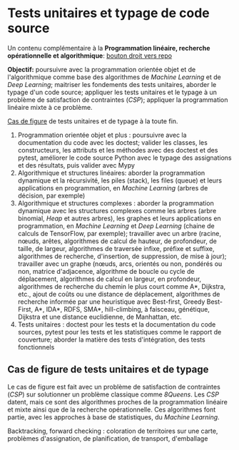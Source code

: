 # Tests unitaires et typage de code source

Un contenu complémentaire à la **Programmation linéaire, recherche opérationnelle et algorithmique**: <a href="https://github.com/ugolabo/programmation_lineaire_algorithmique">bouton droit vers repo</a>

**Objectif:** poursuivre avec la programmation orientée objet et de l'algorithmique comme base des algorithmes de *Machine Learning* et de *Deep Learning*; maitriser les fondements des tests unitaires, aborder le typage d'un code source; appliquer les tests unitaires et le typage à un problème de satisfaction de contraintes (*CSP*); appliquer la programmation linéaire mixte à ce problème.

[Cas de figure](#cas-de-figure-de-tests-unitaires-et-de-typage) de tests unitaires et de typage à la toute fin.

1. Programmation orientée objet et plus : poursuivre avec la documentation du code avec les doctest; valider les classes, les constructeurs, les attributs et les méthodes avec des doctest et des pytest, améliorer le code source Python avec le typage des assignations et des résultats, puis valider avec Mypy
2. Algorithmique et structures linéaires: aborder la programmation dynamique et la récursivité, les piles (stack), les files (queue) et leurs applications en programmation, en *Machine Learning* (arbres de décision, par exemple)
3. Algorithmique et structures complexes : aborder la programmation dynamique avec les structures complexes comme les arbres (arbre binomial, *Heap* et autres arbres), les graphes et leurs applications en programmation, en *Machine Learning* et *Deep Learning* (chaine de calculs de TensorFlow, par exemple); travailler avec un arbre (racine, nœuds, arêtes, algorithmes de calcul de hauteur, de profondeur, de taille, de largeur, algorithmes de traversée infixe, préfixe et suffixe, algorithmes  de recherche, d'insertion, de suppression, de mise à jour); travailler avec un graphe (nœuds, arcs, orientés ou non, pondérés ou non, matrice d'adjacence, algorithme de boucle ou cycle de déplacement, algorithmes de calcul en largeur, en profondeur, algorithmes de recherche du chemin le plus court comme A*, Dijkstra, etc., ajout de coûts ou une distance de déplacement, algorithmes de recherche informée par une heuristique avec Best-first, Greedy Best-First, A*, IDA*, RDFS, SMA*, hill-climbing, à faisceau, génétique, Dijkstra et une distance euclidienne, de Manhattan, etc.
4. Tests unitaires : doctest pour les tests et la documentation du code sources, pytest pour les tests et les statistiques comme le rapport de couverture; aborder la matière des tests d'intégration, des tests fonctionnels

## Cas de figure de tests unitaires et de typage

Le cas de figure est fait avec un problème de satisfaction de contraintes (*CSP*) sur solutionner un problème classique comme *8Queens*. Les *CSP* datent, mais ce sont des algorithmes proches de la programmation linéaire et mixte ainsi que de la recherche opérationnelle. Ces algorithmes font partie, avec les approches à base de statistiques, du *Machine Learning*.

Backtracking, forward checking : coloration de territoires sur une carte, problèmes d'assignation, de planification, de transport, d'emballage
